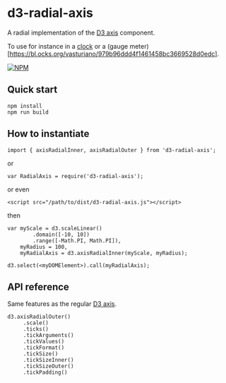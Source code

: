 # d3-radial-axis
A radial implementation of the [D3 axis](https://github.com/d3/d3-axis) component.

To use for instance in a [clock](https://bl.ocks.org/vasturiano/118e167e9bc93356221f67905c87cd6f) or a (gauge meter)[https://bl.ocks.org/vasturiano/979b96ddd4f1461458bc3669528d0edc].

[![NPM](https://nodei.co/npm/d3-radial-axis.png?compact=true)](https://nodei.co/npm/d3-radial-axis/)

## Quick start

```
npm install
npm run build
```

## How to instantiate

```
import { axisRadialInner, axisRadialOuter } from 'd3-radial-axis';
```
or
```
var RadialAxis = require('d3-radial-axis');
```
or even
```
<script src="/path/to/dist/d3-radial-axis.js"></script>
```
then
```
var myScale = d3.scaleLinear()
        .domain([-10, 10])
        .range([-Math.PI, Math.PI]),
    myRadius = 100,
    myRadialAxis = d3.axisRadialInner(myScale, myRadius);

d3.select(<myDOMElement>).call(myRadialAxis);
```

## API reference

Same features as the regular [D3 axis](https://github.com/d3/d3-axis#api-reference).

```
d3.axisRadialOuter()
     .scale()
     .ticks()
     .tickArguments()
     .tickValues()
     .tickFormat()
     .tickSize()
     .tickSizeInner()
     .tickSizeOuter()
     .tickPadding()
```